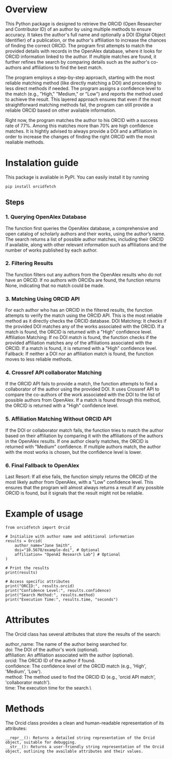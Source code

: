 # Overview

This Python package is designed to retrieve the ORCID (Open Researcher and Contributor ID) of an author by using multiple methods to ensure accuracy. It takes the author's full name
and optionally a DOI (Digital Object Identifier) of a publication, or the author's affiliation to increase the chances of finding the correct ORCID. The program first attempts to match the provided details with records in the OpenAlex database, where it looks for ORCID information linked to the author. If multiple matches are found, it further refines the search by comparing details such as the author's co-authors and affiliations to find the best match.

The program employs a step-by-step approach, starting with the most reliable matching method (like directly matching a DOI) and proceeding to less direct methods if needed. The program assigns a confidence level to the match (e.g., "High," "Medium," or "Low") and reports the method used to achieve the result. This layered approach ensures that even if the most straightforward matching methods fail, the program can still provide a reliable ORCID based on other available information.

Right now, the program matches the author to his ORCID with a success rate of 77%. Among this matches more than 70%  are high confidence matches. It is hightly advised to always provide a DOI and a affiliation in order to increase the changes of finding the right ORCID with the most realiable methods.

# Instalation guide

This package is avaliable in PyPI. You can easily install it by running

```
pip install orcidfetch
```

## Steps

###  1. Querying OpenAlex Database

The function first queries the OpenAlex database, a comprehensive and open catalog of scholarly authors and their works, using the author’s name.
The search returns a list of possible author matches, including their ORCID if available, along with other relevant information such as affiliations and the number of works published by each author.

### 2. Filtering Results

The function filters out any authors from the OpenAlex results who do not have an ORCID.
If no authors with ORCIDs are found, the function returns None, indicating that no match could be made.

### 3. Matching Using ORCID API

For each author who has an ORCID in the filtered results, the function attempts to verify the match using the ORCID API. This is the most reliable method as it directly checks the ORCID database.
DOI Matching: It checks if the provided DOI matches any of the works associated with the ORCID. If a match is found, the ORCID is returned with a "High" confidence level.
Affiliation Matching: If no DOI match is found, the function checks if the provided affiliation matches any of the affiliations associated with the ORCID. If a match is found, it is returned with a "High" confidence level.
Fallback: If neither a DOI nor an affiliation match is found, the function moves to less reliable methods.

### 4. Crossref API collaborator Matching

If the ORCID API fails to provide a match, the function attempts to find a collaborator of the author using the provided DOI. It uses Crossref API to compare the co-authors of the work associated with the DOI to the list of possible authors from OpenAlex. If a match is found through this method, the ORCID is returned with a "High" confidence level.

### 5. Affiliation Matching Without ORCID API

If the DOI or collaborator match fails, the function tries to match the author based on their affiliation by comparing it with the affiliations of the authors in the OpenAlex results.
If one author clearly matches, the ORCID is returned with "Medium" confidence. If multiple authors match, the author with the most works is chosen, but the confidence level is lower.

### 6. Final Fallback to OpenAlex

Last Resort: If all else fails, the function simply returns the ORCID of the most likely author from OpenAlex, with a "Low" confidence level. This ensures that the program will almost always returns a result if any possible ORCID is found, but it signals that the result might not be reliable.


# Example of usage


```
from orcidfetch import Orcid

# Initialize with author name and additional information
results = Orcid(
    author_name="Jane Smith",
    doi="10.5678/example-doi", # Optional
    affiliation= "OpenAI Research Lab"] # Optional
)

# Print the results
print(results)

# Access specific attributes
print("ORCID:", results.orcid)
print("Confidence Level:", results.confidence)
print("Search Method:", results.method)
print("Execution Time:", results.time, "seconds")

```


# Attributes

The Orcid class has several attributes that store the results of the search:

author_name: The name of the author being searched for.\
doi: The DOI of the author's work (optional).\
affiliation: An affiliation associated with the author (optional).\
orcid: The ORCID ID of the author if found.\
confidence: The confidence level of the ORCID match (e.g., 'High', 'Medium', 'Low').\
method: The method used to find the ORCID ID (e.g., 'orcid API match', 'collaborator match').\
time: The execution time for the search.\



# Methods

The Orcid class provides a clean and human-readable representation of its attributes:

```
__repr__(): Returns a detailed string representation of the Orcid object, suitable for debugging.
__str__(): Returns a user-friendly string representation of the Orcid object, outlining the available attributes and their values.
```
